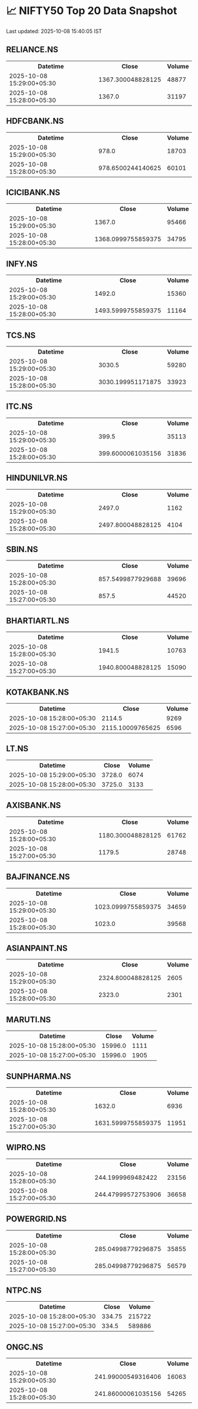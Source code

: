 # 📈 NIFTY50 Top 20 Data Snapshot

Last updated: 2025-10-08 15:40:05 IST

## RELIANCE.NS

<table>
  <tr><th>Datetime</th><th>Close</th><th>Volume</th></tr>
  <tr><td>2025-10-08 15:29:00+05:30</td><td>1367.300048828125</td><td>48877</td></tr>
  <tr><td>2025-10-08 15:28:00+05:30</td><td>1367.0</td><td>31197</td></tr>
</table>

## HDFCBANK.NS

<table>
  <tr><th>Datetime</th><th>Close</th><th>Volume</th></tr>
  <tr><td>2025-10-08 15:29:00+05:30</td><td>978.0</td><td>18703</td></tr>
  <tr><td>2025-10-08 15:28:00+05:30</td><td>978.6500244140625</td><td>60101</td></tr>
</table>

## ICICIBANK.NS

<table>
  <tr><th>Datetime</th><th>Close</th><th>Volume</th></tr>
  <tr><td>2025-10-08 15:29:00+05:30</td><td>1367.0</td><td>95466</td></tr>
  <tr><td>2025-10-08 15:28:00+05:30</td><td>1368.0999755859375</td><td>34795</td></tr>
</table>

## INFY.NS

<table>
  <tr><th>Datetime</th><th>Close</th><th>Volume</th></tr>
  <tr><td>2025-10-08 15:29:00+05:30</td><td>1492.0</td><td>15360</td></tr>
  <tr><td>2025-10-08 15:28:00+05:30</td><td>1493.5999755859375</td><td>11164</td></tr>
</table>

## TCS.NS

<table>
  <tr><th>Datetime</th><th>Close</th><th>Volume</th></tr>
  <tr><td>2025-10-08 15:29:00+05:30</td><td>3030.5</td><td>59280</td></tr>
  <tr><td>2025-10-08 15:28:00+05:30</td><td>3030.199951171875</td><td>33923</td></tr>
</table>

## ITC.NS

<table>
  <tr><th>Datetime</th><th>Close</th><th>Volume</th></tr>
  <tr><td>2025-10-08 15:29:00+05:30</td><td>399.5</td><td>35113</td></tr>
  <tr><td>2025-10-08 15:28:00+05:30</td><td>399.6000061035156</td><td>31836</td></tr>
</table>

## HINDUNILVR.NS

<table>
  <tr><th>Datetime</th><th>Close</th><th>Volume</th></tr>
  <tr><td>2025-10-08 15:29:00+05:30</td><td>2497.0</td><td>1162</td></tr>
  <tr><td>2025-10-08 15:28:00+05:30</td><td>2497.800048828125</td><td>4104</td></tr>
</table>

## SBIN.NS

<table>
  <tr><th>Datetime</th><th>Close</th><th>Volume</th></tr>
  <tr><td>2025-10-08 15:28:00+05:30</td><td>857.5499877929688</td><td>39696</td></tr>
  <tr><td>2025-10-08 15:27:00+05:30</td><td>857.5</td><td>44520</td></tr>
</table>

## BHARTIARTL.NS

<table>
  <tr><th>Datetime</th><th>Close</th><th>Volume</th></tr>
  <tr><td>2025-10-08 15:28:00+05:30</td><td>1941.5</td><td>10763</td></tr>
  <tr><td>2025-10-08 15:27:00+05:30</td><td>1940.800048828125</td><td>15090</td></tr>
</table>

## KOTAKBANK.NS

<table>
  <tr><th>Datetime</th><th>Close</th><th>Volume</th></tr>
  <tr><td>2025-10-08 15:28:00+05:30</td><td>2114.5</td><td>9269</td></tr>
  <tr><td>2025-10-08 15:27:00+05:30</td><td>2115.10009765625</td><td>6596</td></tr>
</table>

## LT.NS

<table>
  <tr><th>Datetime</th><th>Close</th><th>Volume</th></tr>
  <tr><td>2025-10-08 15:29:00+05:30</td><td>3728.0</td><td>6074</td></tr>
  <tr><td>2025-10-08 15:28:00+05:30</td><td>3725.0</td><td>3133</td></tr>
</table>

## AXISBANK.NS

<table>
  <tr><th>Datetime</th><th>Close</th><th>Volume</th></tr>
  <tr><td>2025-10-08 15:28:00+05:30</td><td>1180.300048828125</td><td>61762</td></tr>
  <tr><td>2025-10-08 15:27:00+05:30</td><td>1179.5</td><td>28748</td></tr>
</table>

## BAJFINANCE.NS

<table>
  <tr><th>Datetime</th><th>Close</th><th>Volume</th></tr>
  <tr><td>2025-10-08 15:29:00+05:30</td><td>1023.0999755859375</td><td>34659</td></tr>
  <tr><td>2025-10-08 15:28:00+05:30</td><td>1023.0</td><td>39568</td></tr>
</table>

## ASIANPAINT.NS

<table>
  <tr><th>Datetime</th><th>Close</th><th>Volume</th></tr>
  <tr><td>2025-10-08 15:29:00+05:30</td><td>2324.800048828125</td><td>2605</td></tr>
  <tr><td>2025-10-08 15:28:00+05:30</td><td>2323.0</td><td>2301</td></tr>
</table>

## MARUTI.NS

<table>
  <tr><th>Datetime</th><th>Close</th><th>Volume</th></tr>
  <tr><td>2025-10-08 15:28:00+05:30</td><td>15996.0</td><td>1111</td></tr>
  <tr><td>2025-10-08 15:27:00+05:30</td><td>15996.0</td><td>1905</td></tr>
</table>

## SUNPHARMA.NS

<table>
  <tr><th>Datetime</th><th>Close</th><th>Volume</th></tr>
  <tr><td>2025-10-08 15:28:00+05:30</td><td>1632.0</td><td>6936</td></tr>
  <tr><td>2025-10-08 15:27:00+05:30</td><td>1631.5999755859375</td><td>11951</td></tr>
</table>

## WIPRO.NS

<table>
  <tr><th>Datetime</th><th>Close</th><th>Volume</th></tr>
  <tr><td>2025-10-08 15:28:00+05:30</td><td>244.1999969482422</td><td>23156</td></tr>
  <tr><td>2025-10-08 15:27:00+05:30</td><td>244.47999572753906</td><td>36658</td></tr>
</table>

## POWERGRID.NS

<table>
  <tr><th>Datetime</th><th>Close</th><th>Volume</th></tr>
  <tr><td>2025-10-08 15:28:00+05:30</td><td>285.04998779296875</td><td>35855</td></tr>
  <tr><td>2025-10-08 15:27:00+05:30</td><td>285.04998779296875</td><td>56579</td></tr>
</table>

## NTPC.NS

<table>
  <tr><th>Datetime</th><th>Close</th><th>Volume</th></tr>
  <tr><td>2025-10-08 15:28:00+05:30</td><td>334.75</td><td>215722</td></tr>
  <tr><td>2025-10-08 15:27:00+05:30</td><td>334.5</td><td>589886</td></tr>
</table>

## ONGC.NS

<table>
  <tr><th>Datetime</th><th>Close</th><th>Volume</th></tr>
  <tr><td>2025-10-08 15:29:00+05:30</td><td>241.99000549316406</td><td>16063</td></tr>
  <tr><td>2025-10-08 15:28:00+05:30</td><td>241.86000061035156</td><td>54265</td></tr>
</table>

